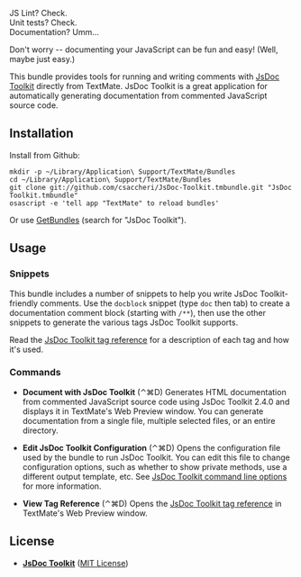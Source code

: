 JS Lint? Check.  
Unit tests? Check.  
Documentation? Umm...  

Don't worry -- documenting your JavaScript can be fun and easy! (Well, maybe just easy.)
 
This bundle provides tools for running and writing comments with [JsDoc Toolkit][jsdoc] directly from TextMate. JsDoc Toolkit is a great application for automatically generating documentation from commented JavaScript source code.

## Installation

Install from Github:

    mkdir -p ~/Library/Application\ Support/TextMate/Bundles
    cd ~/Library/Application\ Support/TextMate/Bundles
    git clone git://github.com/csaccheri/JsDoc-Toolkit.tmbundle.git "JsDoc Toolkit.tmbundle"
    osascript -e 'tell app "TextMate" to reload bundles'

Or use [GetBundles][getb] (search for "JsDoc Toolkit").

## Usage

### Snippets

This bundle includes a number of snippets to help you write JsDoc Toolkit-friendly comments. Use the `docblock` snippet (type `doc` then tab) to create a documentation comment block (starting with `/**`), then use the other snippets to generate the various tags JsDoc Toolkit supports.

Read the [JsDoc Toolkit tag reference][jsdot] for a description of each tag and how it's used.

### Commands

* **Document with JsDoc Toolkit** (⌃⌘D)
Generates HTML documentation from commented JavaScript source code using JsDoc Toolkit 2.4.0 and displays it in TextMate's Web Preview window. You can generate documentation from a single file, multiple selected files, or an entire directory.

* **Edit JsDoc Toolkit Configuration** (⌃⌘D)
Opens the configuration file used by the bundle to run JsDoc Toolkit. You can edit this file to change configuration options, such as whether to show private methods, use a different output template, etc. See [JsDoc Toolkit command line options][jsdop] for more information.

* **View Tag Reference** (⌃⌘D)
Opens the [JsDoc Toolkit tag reference][jsdot] in TextMate's Web Preview window.

## License

* **[JsDoc Toolkit][jsdoc]** ([MIT License][mit])

[mit]:    http://www.opensource.org/licenses/mit-license
[jsdoc]:  http://code.google.com/p/jsdoc-toolkit/
[jsdop]:  http://code.google.com/p/jsdoc-toolkit/wiki/CommandlineOptions
[jsdot]:  http://code.google.com/p/jsdoc-toolkit/wiki/TagReference
[getb]:   http://svn.textmate.org/trunk/Review/Bundles/GetBundles.tmbundle/